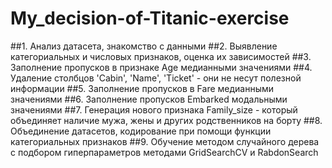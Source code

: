 # My_decision-of-Titanic-exercise
##1. Анализ датасета, знакомство с данными
##2. Выявление категориальных и числовых признаков, оценка их зависимостей
##3. Заполнение пропусков в признаке Age медианными значениями
##4. Удаление столбцов 'Cabin', 'Name', 'Ticket' - они не несут полезной информации
##5. Заполнение пропусков в Fare медианными значениями
##6. Заполнение пропусков Embarked модальными значениями
##7. Генерация нового признака Family_size - который объединяет наличие мужа, жены и других родственников на борту
##8. Объединение датасетов, кодирование при помощи функции категориальных признаков
##9. Обучение методом случайного дерева с подбором гиперпараметров методами GridSearchCV и RabdonSearch
